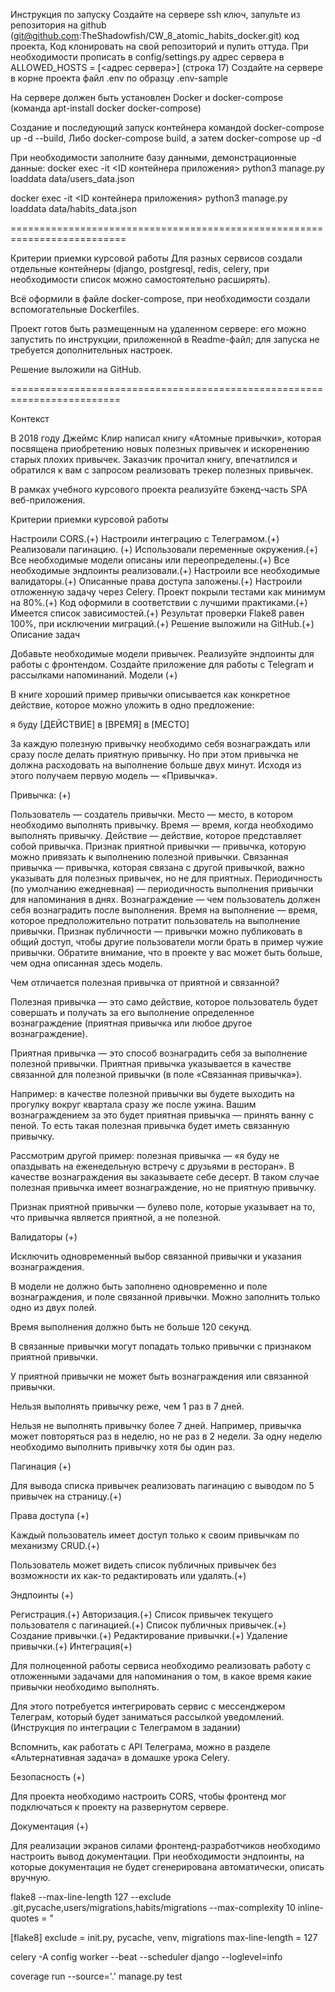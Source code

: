 Инструкция по запуску
Создайте на сервере ssh ключ, запульте из репозитория на github
(git@github.com:TheShadowfish/CW_8_atomic_habits_docker.git) код проекта, Код клонировать на свой репозиторий и пулить оттуда. При необходимости прописать в config/settings.py адрес сервера в ALLOWED_HOSTS = [<адрес сервера>] (строка 17) Создайте на сервере в корне проекта файл .env по образцу .env-sample

На сервере должен быть установлен Docker и docker-compose (команда apt-install docker docker-compose)

Создание и последующий запуск контейнера командой docker-compose up -d --build, Либо docker-compose build, а затем docker-compose up -d

При необходимости заполните базу данными, демонстрационные данные:
docker exec -it <ID контейнера приложения> python3 manage.py loaddata data/users_data.json

docker exec -it <ID контейнера приложения> python3 manage.py loaddata data/habits_data.json

==========================================================================

Критерии приемки курсовой работы
Для разных сервисов создали отдельные контейнеры (django, postgresql, redis, celery, при необходимости список можно самостоятельно расширять).

Всё оформили в файле docker-compose, при необходимости создали вспомогательные Dockerfiles.

Проект готов быть размещенным на удаленном сервере: его можно запустить по инструкции, приложенной в Readme-файл; для запуска не требуется дополнительных настроек.

Решение выложили на GitHub.

=========================================================================

Контекст

В 2018 году Джеймс Клир написал книгу «Атомные привычки», которая посвящена приобретению новых полезных привычек и искоренению старых плохих привычек. Заказчик прочитал книгу, впечатлился и обратился к вам с запросом реализовать трекер полезных привычек.

В рамках учебного курсового проекта реализуйте бэкенд-часть SPA веб-приложения.

Критерии приемки курсовой работы

Настроили CORS.(+)
Настроили интеграцию с Телеграмом.(+)
Реализовали пагинацию. (+)
Использовали переменные окружения.(+)
Все необходимые модели описаны или переопределены.(+)
Все необходимые эндпоинты реализовали.(+)
Настроили все необходимые валидаторы.(+)
Описанные права доступа заложены.(+)
Настроили отложенную задачу через Celery.
Проект покрыли тестами как минимум на 80%.(+)
Код оформили в соответствии с лучшими практиками.(+)
Имеется список зависимостей.(+)
Результат проверки Flake8 равен 100%, при исключении миграций.(+)
Решение выложили на GitHub.(+)
Описание задач

Добавьте необходимые модели привычек.
Реализуйте эндпоинты для работы с фронтендом.
Создайте приложение для работы с Telegram и рассылками напоминаний.
Модели (+)

В книге хороший пример привычки описывается как конкретное действие, которое можно уложить в одно предложение:

я буду [ДЕЙСТВИЕ] в [ВРЕМЯ] в [МЕСТО]

За каждую полезную привычку необходимо себя вознаграждать или сразу после делать приятную привычку. Но при этом привычка не должна расходовать на выполнение больше двух минут. Исходя из этого получаем первую модель — «Привычка».

Привычка: (+)

Пользователь — создатель привычки.
Место — место, в котором необходимо выполнять привычку.
Время — время, когда необходимо выполнять привычку.
Действие — действие, которое представляет собой привычка.
Признак приятной привычки — привычка, которую можно привязать к выполнению полезной привычки.
Связанная привычка — привычка, которая связана с другой привычкой, важно указывать для полезных привычек, но не для приятных.
Периодичность (по умолчанию ежедневная) — периодичность выполнения привычки для напоминания в днях.
Вознаграждение — чем пользователь должен себя вознаградить после выполнения.
Время на выполнение — время, которое предположительно потратит пользователь на выполнение привычки.
Признак публичности — привычки можно публиковать в общий доступ, чтобы другие пользователи могли брать в пример чужие привычки.
Обратите внимание, что в проекте у вас может быть больше, чем одна описанная здесь модель.

Чем отличается полезная привычка от приятной и связанной?

Полезная привычка — это само действие, которое пользователь будет совершать и получать за его выполнение определенное вознаграждение (приятная привычка или любое другое вознаграждение).

Приятная привычка — это способ вознаградить себя за выполнение полезной привычки. Приятная привычка указывается в качестве связанной для полезной привычки (в поле «Связанная привычка»).

Например: в качестве полезной привычки вы будете выходить на прогулку вокруг квартала сразу же после ужина. Вашим вознаграждением за это будет приятная привычка — принять ванну с пеной. То есть такая полезная привычка будет иметь связанную привычку.

Рассмотрим другой пример: полезная привычка — «я буду не опаздывать на еженедельную встречу с друзьями в ресторан». В качестве вознаграждения вы заказываете себе десерт. В таком случае полезная привычка имеет вознаграждение, но не приятную привычку.

Признак приятной привычки — булево поле, которые указывает на то, что привычка является приятной, а не полезной.

Валидаторы (+)

Исключить одновременный выбор связанной привычки и указания вознаграждения.

В модели не должно быть заполнено одновременно и поле вознаграждения, и поле связанной привычки. Можно заполнить только одно из двух полей.

Время выполнения должно быть не больше 120 секунд.

В связанные привычки могут попадать только привычки с признаком приятной привычки.

У приятной привычки не может быть вознаграждения или связанной привычки.

Нельзя выполнять привычку реже, чем 1 раз в 7 дней.

Нельзя не выполнять привычку более 7 дней. Например, привычка может повторяться раз в неделю, но не раз в 2 недели. За одну неделю необходимо выполнить привычку хотя бы один раз.

Пагинация (+)

Для вывода списка привычек реализовать пагинацию с выводом по 5 привычек на страницу.(+)

Права доступа (+)

Каждый пользователь имеет доступ только к своим привычкам по механизму CRUD.(+)

Пользователь может видеть список публичных привычек без возможности их как-то редактировать или удалять.(+)

Эндпоинты (+)

Регистрация.(+)
Авторизация.(+)
Список привычек текущего пользователя с пагинацией.(+)
Список публичных привычек.(+)
Создание привычки.(+)
Редактирование привычки.(+)
Удаление привычки.(+)
Интеграция(+)

Для полноценной работы сервиса необходимо реализовать работу с отложенными задачами для напоминания о том, в какое время какие привычки необходимо выполнять.

Для этого потребуется интегрировать сервис с мессенджером Телеграм, который будет заниматься рассылкой уведомлений. (Инструкция по интеграции с Телеграмом в задании)

Вспомнить, как работать с API Телеграма, можно в разделе «Альтернативная задача» в домашке урока Celery.

Безопасность (+)

Для проекта необходимо настроить CORS, чтобы фронтенд мог подключаться к проекту на развернутом сервере.

Документация (+)

Для реализации экранов силами фронтенд-разработчиков необходимо настроить вывод документации. При необходимости эндпоинты, на которые документация не будет сгенерирована автоматически, описать вручную.

flake8 --max-line-length 127 --exclude .git,pycache,users/migrations,habits/migrations --max-complexity 10 inline-quotes = "

[flake8] exclude = init.py, pycache, venv, migrations max-line-length = 127

celery -A config worker --beat --scheduler django --loglevel=info

coverage run --source='.' manage.py test